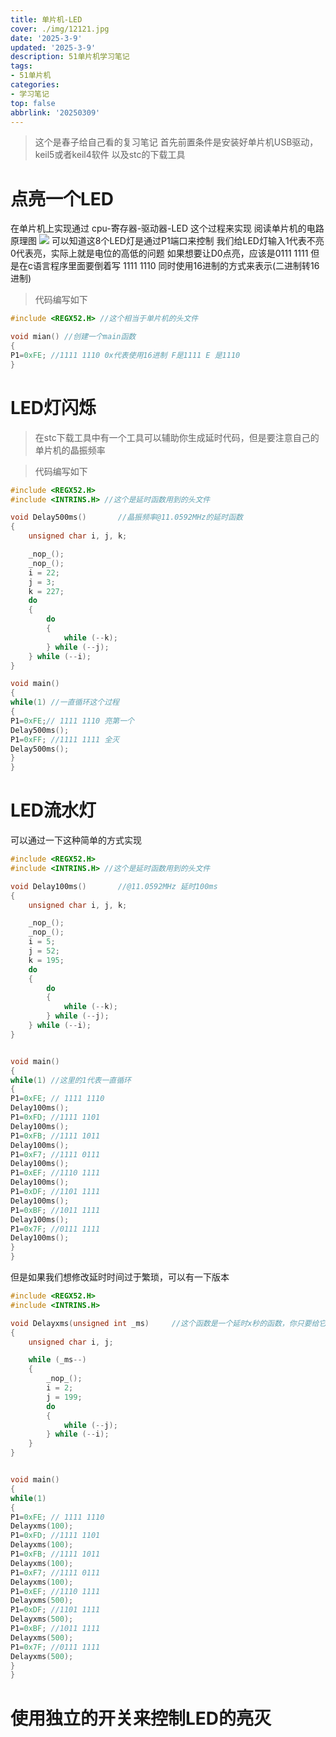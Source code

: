 ```yaml
---
title: 单片机-LED
cover: ./img/12121.jpg
date: '2025-3-9'
updated: '2025-3-9'
description: 51单片机学习笔记
tags:
- 51单片机
categories:
- 学习笔记
top: false
abbrlink: '20250309'
---
```

>这个是春子给自己看的复习笔记
>首先前置条件是安装好单片机USB驱动，keil5或者keil4软件 以及stc的下载工具

# 点亮一个LED
在单片机上实现通过
cpu-寄存器-驱动器-LED
这个过程来实现
阅读单片机的电路原理图
![](/img/wdads.png)
可以知道这8个LED灯是通过P1端口来控制
我们给LED灯输入1代表不亮 0代表亮，实际上就是电位的高低的问题
如果想要让D0点亮，应该是0111 1111 但是在c语言程序里面要倒着写 1111 1110
同时使用16进制的方式来表示(二进制转16进制)


>代码编写如下
```c
#include <REGX52.H> //这个相当于单片机的头文件

void mian() //创建一个main函数
{
P1=0xFE; //1111 1110 0x代表使用16进制 F是1111 E 是1110
}
```

# LED灯闪烁
>在stc下载工具中有一个工具可以辅助你生成延时代码，但是要注意自己的单片机的晶振频率

>代码编写如下
```c
#include <REGX52.H>
#include <INTRINS.H> //这个是延时函数用到的头文件

void Delay500ms()		//晶振频率@11.0592MHz的延时函数
{
	unsigned char i, j, k;

	_nop_();
	_nop_();
	i = 22;
	j = 3;
	k = 227;
	do
	{
		do
		{
			while (--k);
		} while (--j);
	} while (--i);
}

void main()
{
while(1) //一直循环这个过程
{
P1=0xFE;// 1111 1110 亮第一个
Delay500ms();
P1=0xFF; //1111 1111 全灭
Delay500ms();	  
}
}
```

# LED流水灯

可以通过一下这种简单的方式实现
``` c
#include <REGX52.H>
#include <INTRINS.H> //这个是延时函数用到的头文件

void Delay100ms()		//@11.0592MHz 延时100ms
{
	unsigned char i, j, k;

	_nop_();
	_nop_();
	i = 5;
	j = 52;
	k = 195;
	do
	{
		do
		{
			while (--k);
		} while (--j);
	} while (--i);
}


void main()
{
while(1) //这里的1代表一直循环
{
P1=0xFE; // 1111 1110
Delay100ms();
P1=0xFD; //1111 1101
Delay100ms();
P1=0xFB; //1111 1011
Delay100ms();
P1=0xF7; //1111 0111
Delay100ms();
P1=0xEF; //1110 1111
Delay100ms();
P1=0xDF; //1101 1111
Delay100ms();
P1=0xBF; //1011 1111
Delay100ms();
P1=0x7F; //0111 1111
Delay100ms();	  
}
}
```
但是如果我们想修改延时时间过于繁琐，可以有一下版本

```c
#include <REGX52.H>
#include <INTRINS.H>

void Delayxms(unsigned int _ms)     //这个函数是一个延时x秒的函数，你只要给它传入参数就行了，这样比较方便
{
    unsigned char i, j;

    while (_ms--)
    {
        _nop_();
        i = 2;
        j = 199;
        do
        {
            while (--j);
        } while (--i);
    }
}


void main()
{
while(1)
{
P1=0xFE; // 1111 1110
Delayxms(100);
P1=0xFD; //1111 1101
Delayxms(100);
P1=0xFB; //1111 1011
Delayxms(100);
P1=0xF7; //1111 0111
Delayxms(100);
P1=0xEF; //1110 1111
Delayxms(500);
P1=0xDF; //1101 1111
Delayxms(500);
P1=0xBF; //1011 1111
Delayxms(500);
P1=0x7F; //0111 1111
Delayxms(500);	  
}
}
```
# 使用独立的开关来控制LED的亮灭







